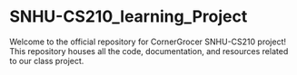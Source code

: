 # SNHU-CS210_learning_Project
Welcome to the official repository for CornerGrocer SNHU-CS210 project! This repository houses all the code, documentation, and resources related to our class project.
